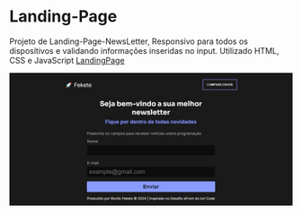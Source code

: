 # Landing-Page
 Projeto de Landing-Page-NewsLetter, Responsivo para todos os disposítivos e validando informações inseridas no input. Utilizado HTML, CSS e JavaScript
[LandingPage](https://murilofekete.github.io/Landing-Page/)

![Logo do Projeto](img/index.JPG)

